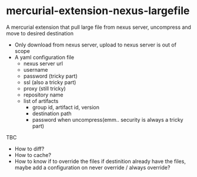 # mercurial-extension-nexus-largefile
A mercurial extension that pull large file from nexus server, uncompress and move to desired destination

- Only download from nexus server, upload to nexus server is out of scope
- A yaml configuration file
  - nexus server url
  - username
  - password (tricky part)
  - ssl (also a tricky part)
  - proxy (still tricky)
  - repository name
  - list of artifacts
    - group id, artifact id, version
    - destination path
    - password when uncompress(emm.. security is always a tricky part)
   
TBC

- How to diff?
- How to cache?
- How to know if to override the files if destinition already have the files, maybe add a configuration on never override / always override?
